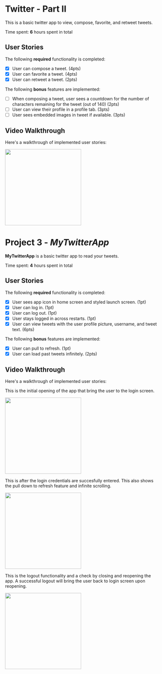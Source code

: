 # Twitter - Part II

This is a basic twitter app to view, compose, favorite, and retweet tweets.

Time spent: **6** hours spent in total

## User Stories

The following **required** functionality is completed:

- [x] User can compose a tweet. (4pts)
- [x] User can favorite a tweet. (4pts)
- [x] User can retweet a tweet. (2pts)

The following **bonus** features are implemented:

- [ ] When composing a tweet, user sees a countdown for the number of characters remaining for the tweet (out of 140) (2pts)
- [ ] User can view their profile in a profile tab. (3pts)
- [ ] User sees embedded images in tweet if available. (3pts)

## Video Walkthrough

Here's a walkthrough of implemented user stories:

<img src="https://recordit.co/BAUXotAWau.gif" width=250><br>

# Project 3 - *MyTwitterApp*

**MyTwitterApp** is a basic twitter app to read your tweets.

Time spent: **4** hours spent in total

## User Stories

The following **required** functionality is completed:

- [x] User sees app icon in home screen and styled launch screen. (1pt)
- [x] User can log in. (1pt)
- [x] User can log out. (1pt)
- [x] User stays logged in across restarts. (1pt)
- [x] User can view tweets with the user profile picture, username, and tweet text. (6pts)

The following **bonus** features are implemented:

- [x] User can pull to refresh. (1pt)
- [x] User can load past tweets infinitely. (2pts)

## Video Walkthrough

Here's a walkthrough of implemented user stories:

This is the initial opening of the app that bring the user to the login screen.

<img src="https://media.giphy.com/media/dzPZH43Q76yWqn9bbt/giphy.gif" width=250><br>

This is after the login credentials are succesfully entered. 
This also shows the pull down to refresh feature and infinite scrolling.

<img src="https://media.giphy.com/media/YTDTpyZzC1SSSXAWJN/giphy.gif" width=250><br>

This is the logout functionality and a check by closing and reopening the app.
A successful logout will bring the user back to login screen upon reopening.

<img src="https://media.giphy.com/media/j5Pr77W7zklAhsibRS/giphy.gif" width=250><br>




